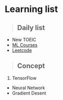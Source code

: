 # **Learning list**

> ## Daily list
* New TOEIC
* [ML Courses](https://speech.ee.ntu.edu.tw/~tlkagk/courses_ML19.html)
* [Leetcode](https://leetcode.com)

> ## Concept
1. TensorFlow
* Neural Network
* Gradient Desent
